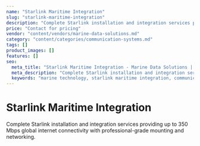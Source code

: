 ```yaml
---
name: "Starlink Maritime Integration"
slug: "starlink-maritime-integration"
description: "Complete Starlink installation and integration services providing up to 350 Mbps global internet connectivity with professional-grade mounting and networking."
price: "Contact for pricing"
vendor: "content/vendors/marine-data-solutions.md"
category: "content/categories/communication-systems.md"
tags: []
product_images: []
features: []
seo:
  meta_title: "Starlink Maritime Integration - Marine Data Solutions | Paul Thames"
  meta_description: "Complete Starlink installation and integration services providing up to 350 Mbps global internet connectivity with professional-grade mounting and net"
  keywords: "marine technology, starlink maritime integration, communication systems"
---
```


# Starlink Maritime Integration

Complete Starlink installation and integration services providing up to 350 Mbps global internet connectivity with professional-grade mounting and networking.



